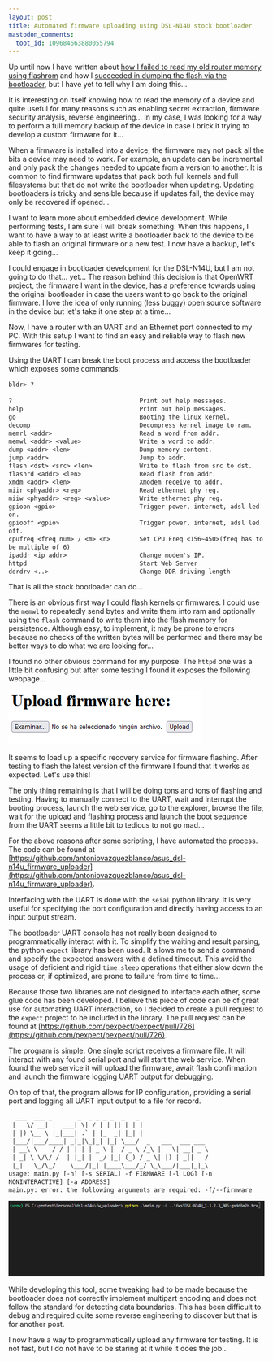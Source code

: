 ```yaml
---
layout: post
title: Automated firmware uploading using DSL-N14U stock bootloader
mastodon_comments:
  toot_id: 109684663880055794
---
```


Up until now I have written about [how I failed to read my old router memory using flashrom](http://antoniovazquezblanco.github.io/2022/11/22/ASUS-DSL-N14U-flash-reading-fail.html) and how I [succeeded in dumping the flash via the bootloader](http://antoniovazquezblanco.github.io/2022/12/18/Dumping-a-router-firmware-using-the-bootloader.html), but I have yet to tell why I am doing this...

It is interesting on itself knowing how to read the memory of a device and quite useful for many reasons such as enabling secret extraction, firmware security analysis, reverse engineering... In my case, I was looking for a way to perform a full memory backup of the device in case I brick it trying to develop a custom firmware for it...

When a firmware is installed into a device, the firmware may not pack all the bits a device may need to work. For example, an update can be incremental and only pack the changes needed to update from a version to another. It is common to find firmware updates that pack both full kernels and full filesystems but that do not write the bootloader when updating. Updating bootloaders is tricky and sensible because if updates fail, the device may only be recovered if opened...

I want to learn more about embedded device development. While performing tests, I am sure I will break something. When this happens, I want to have a way to at least write a bootloader back to the device to be able to flash an original firmware or a new test. I now have a backup, let's keep it going...

I could engage in bootloader development for the DSL-N14U, but I am not going to do that... yet... The reason behind this decision is that OpenWRT project, the firmware I want in the device, has a preference towards using the original bootloader in case the users want to go back to the original firmware. I love the idea of only running (less buggy) open source software in the device but let's take it one step at a time...

Now, I have a router with an UART and an Ethernet port connected to my PC. With this setup I want to find an easy and reliable way to flash new firmwares for testing.

Using the UART I can break the boot process and access the bootloader which exposes some commands:

```plaintext
bldr> ?
                                                                              
?                                   Print out help messages.                  
help                                Print out help messages.                  
go                                  Booting the linux kernel.                 
decomp                              Decompress kernel image to ram.           
memrl <addr>                        Read a word from addr.                    
memwl <addr> <value>                Write a word to addr.                     
dump <addr> <len>                   Dump memory content.                      
jump <addr>                         Jump to addr.                             
flash <dst> <src> <len>             Write to flash from src to dst.           
flashrd <addr> <len>                Read flash from addr.                     
xmdm <addr> <len>                   Xmodem receive to addr.                   
miir <phyaddr> <reg>                Read ethernet phy reg.                    
miiw <phyaddr> <reg> <value>        Write ethernet phy reg.                   
gpioon <gpio>                       Trigger power, internet, adsl led on.     
gpiooff <gpio>                      Trigger power, internet, adsl led off.    
cpufreq <freq num> / <m> <n>        Set CPU Freq <156~450>(freq has to be multiple of 6)
ipaddr <ip addr>                    Change modem's IP.                        
httpd                               Start Web Server                          
ddrdrv <..>                         Change DDR driving length                 
```

That is all the stock bootloader can do...

There is an obvious first way I could flash kernels or firmwares. I could use the `memwl` to repeatedly send bytes and write them into ram and optionally using the `flash` command to write them into the flash memory for persistence. Although easy, to implement, it may be prone to errors because no checks of the written bytes will be performed and there may be better ways to do what we are looking for...

I found no other obvious command for my purpose. The `httpd` one was a little bit confusing but after some testing I found it exposes the following webpage...

![ASUS DSL-N14U internals](2023-01-14_httpd_upload_form.png)

It seems to load up a specific recovery service for firmware flashing. After testing to flash the latest version of the firmware I found that it works as expected. Let's use this!

The only thing remaining is that I will be doing tons and tons of flashing and testing. Having to manually connect to the UART, wait and interrupt the booting process, launch the web service, go to the explorer, browse the file, wait for the upload and flashing process and launch the boot sequence from the UART seems a little bit to tedious to not go mad...

For the above reasons after some scripting, I have automated the process. The code can be found at [https://github.com/antoniovazquezblanco/asus_dsl-n14u_firmware_uploader](https://github.com/antoniovazquezblanco/asus_dsl-n14u_firmware_uploader).

Interfacing with the UART is done with the `seial` python library. It is very useful for specifying the port configuration and directly having access to an input output stream.

The bootloader UART console has not really been designed to programmatically interact with it. To simplify the waiting and result parsing, the python `expect` library has been used. It allows me to send a command and specify the expected answers with a defined timeout. This avoid the usage of deficient and rigid `time.sleep` operations that either slow down the process or, if optimized, are prone to failure from time to time...

Because those two libraries are not designed to interface each other, some glue code has been developed. I believe this piece of code can be of great use for automating UART interaction, so I decided to create a pull request to the `expect` project to be included in the library. The pull request can be found at [https://github.com/pexpect/pexpect/pull/726](https://github.com/pexpect/pexpect/pull/726).

The program is simple. One single script receives a firmware file. It will interact with any found serial port and will start the web service. When found the web service it will upload the firmware, await flash confirmation and launch the firmware logging UART output for debugging.

On top of that, the program allows for IP configuration, providing a serial port and logging all UART input output to a file for record.

```plaintext
  ___  ___ _       _  _ _ _ _  _   _
 |   \/ __| |  ___| \| / | | || | | |
 | |) \__ \ |_|___| .` | |_  _| |_| |
 |___/|___/____| _|_|\_|_| |_| \___/  _   ___  ___ ___  
 | __\ \    / / | | | | _ \ |  / _ \ /_\ |   \| __| _ \ 
 | _| \ \/\/ /  | |_| |  _/ |_| (_) / _ \| |) | _||   / 
 |_|   \_/\_/    \___/|_| |____\___/_/ \_\___/|___|_|_\ 
usage: main.py [-h] [-s SERIAL] -f FIRMWARE [-l LOG] [-n NONINTERACTIVE] [-a ADDRESS]
main.py: error: the following arguments are required: -f/--firmware
```

![DSL-N14U firmware upload tool](2023-01-14_fw_upload.gif)

While developing this tool, some tweaking had to be made because the bootloader does not correctly implement multipart encoding and does not follow the standard for detecting data boundaries. This has been difficult to debug and required quite some reverse engineering to discover but that is for another post.

I now have a way to programmatically upload any firmware for testing. It is not fast, but I do not have to be staring at it while it does the job...
